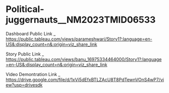 # Political-juggernauts__NM2023TMID06533

Dashboard Public Link _ https://public.tableau.com/views/parameshwari/Story1?:language=en-US&:display_count=n&:origin=viz_share_link

Story Public Link _ https://public.tableau.com/views/banu_16975334464000/Story1?:language=en-US&:display_count=n&:origin=viz_share_link

Video Demontration Link _ https://drive.google.com/file/d/1xVi5dEfxBTLZAcU8T8PdTewnVOnS4wP7/view?usp=drivesdk
